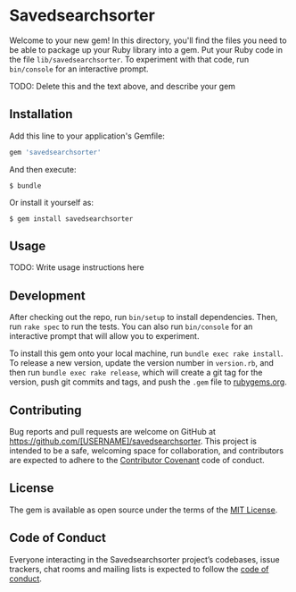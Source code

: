 # Savedsearchsorter

Welcome to your new gem! In this directory, you'll find the files you need to be able to package up your Ruby library into a gem. Put your Ruby code in the file `lib/savedsearchsorter`. To experiment with that code, run `bin/console` for an interactive prompt.

TODO: Delete this and the text above, and describe your gem

## Installation

Add this line to your application's Gemfile:

```ruby
gem 'savedsearchsorter'
```

And then execute:

    $ bundle

Or install it yourself as:

    $ gem install savedsearchsorter

## Usage

TODO: Write usage instructions here

## Development

After checking out the repo, run `bin/setup` to install dependencies. Then, run `rake spec` to run the tests. You can also run `bin/console` for an interactive prompt that will allow you to experiment.

To install this gem onto your local machine, run `bundle exec rake install`. To release a new version, update the version number in `version.rb`, and then run `bundle exec rake release`, which will create a git tag for the version, push git commits and tags, and push the `.gem` file to [rubygems.org](https://rubygems.org).

## Contributing

Bug reports and pull requests are welcome on GitHub at https://github.com/[USERNAME]/savedsearchsorter. This project is intended to be a safe, welcoming space for collaboration, and contributors are expected to adhere to the [Contributor Covenant](http://contributor-covenant.org) code of conduct.

## License

The gem is available as open source under the terms of the [MIT License](https://opensource.org/licenses/MIT).

## Code of Conduct

Everyone interacting in the Savedsearchsorter project’s codebases, issue trackers, chat rooms and mailing lists is expected to follow the [code of conduct](https://github.com/[USERNAME]/savedsearchsorter/blob/master/CODE_OF_CONDUCT.md).
